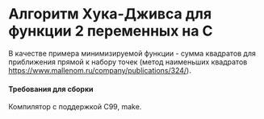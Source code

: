 # Алгоритм Хука-Дживса для функции 2 переменных на C
В качестве примера минимизируемой функции - сумма квадратов для приближения прямой к набору точек (метод наименьших квадратов https://www.mallenom.ru/company/publications/324/).

#### Требования для сборки
Компилятор с поддержкой C99, make.